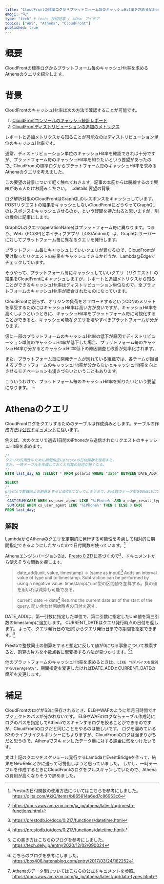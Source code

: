 ```yaml
---
title: "CloudFrontの標準ログからプラットフォーム毎のキャッシュHit率を求めるAthenaのクエリ"
emoji: "🔍"
type: "tech" # tech: 技術記事 / idea: アイデア
topics: ["AWS", "Athena", "CloudFront"]
published: true
---
```

# 概要
CloudFrontの標準ログからプラットフォーム毎のキャッシュHit率を求めるAthenaのクエリを紹介します。

# 背景
CloudFrontのキャッシュHit率は次の方法で確認することが可能です。
1. [CloudFrontコンソールのキャッシュ統計レポート](https://docs.aws.amazon.com/ja_jp/AmazonCloudFront/latest/DeveloperGuide/cache-statistics.html)
2. [CloudFrontディストリビューションの追加のメトリクス](https://docs.aws.amazon.com/ja_jp/AmazonCloudFront/latest/DeveloperGuide/viewing-cloudfront-metrics.html#monitoring-console.distributions-additional)

レポートと追加メトリクスから知ることが可能なのはディストリビューション単位のキャッシュHit率です。

通常、ディストリビューション単位のキャッシュHit率を確認できれば十分ですが、プラットフォーム毎のキャッシュHit率を知りたいという要望があったので、CloudFrontの標準ログからプラットフォーム毎のキャッシュHit率を求めるAthenaのクエリを考えました。

この要望の背景について軽く触れておきます。記事の本筋からは脱線するので興味がある人だけお読みください。
:::details 要望の背景

ログ解析対象のCloudFrontはGraphQLのレスポンスをキャッシュしています。POSTリクエストの結果をキャッシュしないCloudFrontにどうやってGraphQLのレスポンスをキャッシュさせるのか、という疑問を持たれると思いますが、別の機会に記事にします。

GraphQLのクエリ(operationName)はプラットフォーム毎に異なります。つまり、Web（PC/SP)とネイティブアプリ（iOS/Android）は、GraphQLサーバーに対してプラットフォーム毎に異なるクエリを発行します。

プラットフォーム毎にキャッシュしていいクエリが異なるので、CloudFrontが受け取ったリクエストの結果をキャッシュできるかどうか、Lambda@Edgeでチェックしています。

そうやって、プラットフォーム毎にキャッシュしていいクエリ（リクエスト）の結果をCloudFrontにキャッシュしますが、レポートと追加メトリクスから知ることができるキャッシュHit率はディストリビューション単位なので、全プラットフォームのキャッシュHit率が総合されたものになっています。

CloudFrontに限らず、オリジンの負荷をオフロードするというCDNのメリットを享受するためにはキャッシュHit率は高い方が良いですが、キャッシュHit率を高くしようというときに、キャッシュHit率をプラットフォーム毎に可視化することができると、キャッシュ可能なクエリを増やすべきプラットフォームが分かります。

仮に一部のプラットフォームのキャッシュHit率の低下が原因でディストリビューション単位のキャッシュHit率が低下した場合、プラットフォーム毎のキャッシュHit率が分かるとキャッシュHit率低下の原因調査と改善が効率化されます。

また、プラットフォーム毎に開発チームが別れている組織では、各チームが担当するプラットフォームのキャッシュHit率が分からないとキャッシュHit率を向上させるモチベーションも湧きづらいということもあります。

こういうわけで、プラットフォーム毎のキャッシュHit率を知りたいという要望になります。
:::

# Athenaのクエリ
CloudFrontログをクエリするためのテーブルは作成済みとします。テーブルの作成方法は[公式ドキュメント](https://docs.aws.amazon.com/ja_jp/athena/latest/ug/cloudfront-logs.html)に従います。

例えば、次のクエリで過去1日間のiPhoneから送信されたリクエストのキャッシュHit率を求めます。
```sql
/*
クエリの汎用性のために期間指定にprestoの日付関数を使用する。
また、一時テーブルを作成しておくと割算の記述が短くなる。
*/
WITH last_day AS (SELECT * FROM polaris WHERE "date" BETWEEN DATE_ADD('day', -1, CURRENT_DATE) AND CURRENT_DATE)

SELECT
/*
prestoで整数同士の割算をすると値が0になってしまうので、割る数のデータ型をDOUBLEにCASTする。
*/
 CAST(SUM(CASE WHEN cs_user_agent LIKE '%iPhone%' AND x_edge_result_type = 'Hit' THEN 1 ELSE 0 END) AS DOUBLE) /
 SUM(CASE WHEN cs_user_agent LIKE '%iPhone%' THEN 1 ELSE 0 END) 
FROM last_day;
```
## 解説
LambdaからAthenaのクエリを定期的に発行する可能性を考慮して相対的に期間指定できるようにしたかったので日付関数を使っています。[^1]

Athenaエンジンバージョン2は、[Presto 0.217](https://prestodb.io/docs/0.217/index.html)に基づくので[^2]、ドキュメントから使えそうな関数を探します。

>date_add(unit, value, timestamp) → [same as input][^3]
>Adds an interval value of type unit to timestamp. Subtraction can be performed by using a negative value.
>timestampにunit型の区間値を加算する。負の値を用いれば減算も可能である。

>current_date -> date[^3]
>Returns the current date as of the start of the query.
>問い合わせ開始時点の日付を返す。

DATE_ADDは、第一引数に指定した単位で、第二引数に指定したUnit値を第三引数のtimestampに追加します。
CURRENT_DATEはクエリ発行時点の日付を返します。
よって、クエリ発行日の1日前からクエリ発行日までの期間を指定できます。[^4]

Prestoで整数同士の割算をすると想定に反して値が0になる事象について検索すると、割算の片方を小数点数に型変換する方法が見つかります。[^5][^6]

他のプラットフォームのキャッシュHit率を求めるときは、`LIKE '%デバイスを識別するUserAgent%'`、期間指定を変更したければDATE_ADDとCURRENT_DATEの箇所を変更します。

# 補足
CloudFrontのログがS3に保存されるとき、ELBやWAFのように年月日時間でオブジェクトのパスが分かれないです。
ELBやWAFのログならテーブル作成時にログのパスを指定してAthenaでスキャンするログを絞ることができるのですが、CloudFrontのログだと同じことをやるのは厳しいです。
ログを溜めているS3のライフサイクルポリシーにもよりますが、CloudFrontのログは溜まりがちだと思うので、Athenaでスキャンしたデータ量に対する課金に気をつけたいです。

実は上記のクエリをスケジュール発行するLambdaとEventBridgeを作って、結果をNewRelicとかに送って可視化しようと思っていました。
しかし、一時テーブルを作成するときにCloudFrontのログをフルスキャンしていたので、Athenaの費用が高くなりそうで諦めました。

[^1]:Prestoの日付関数の使用方法についてはこちらを参考にしました。https://qiita.com/AkiQ/items/b865614a6ed7c86953c6
[^2]:https://docs.aws.amazon.com/ja_jp/athena/latest/ug/presto-functions.html
[^3]:https://prestodb.io/docs/0.217/functions/datetime.html
[^4]:この書き方はこちらのブログを参考にしました。https://tech.dely.jp/entry/2020/12/02/090024
[^5]:こちらのブログを参考にしました。https://box406.hatenablog.com/entry/2017/03/24/162252
[^6]:Athenaのデータ型についてはこちらの公式ドキュメントを参照。https://docs.aws.amazon.com/ja_jp/athena/latest/ug/data-types.html
